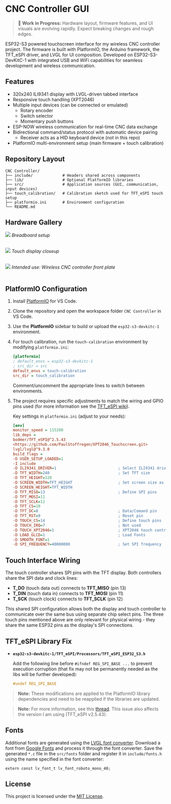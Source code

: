 # CNC Controller GUI

> 🚧 **Work in Progress:** Hardware layout, firmware features, and UI visuals are evolving rapidly. Expect breaking changes and rough edges.

ESP32-S3 powered touchscreen interface for my wireless CNC controller project. The firmware is built with PlatformIO, the Arduino framework, the TFT_eSPI driver, and LVGL for UI composition.
Developed on ESP32-S3-DevKitC-1 with integrated USB and WiFi capabilities for seamless development and wireless communication.

## Features

- 320x240 ILI9341 display with LVGL-driven tabbed interface
- Responsive touch handling (XPT2046)
- Multiple input devices (can be connected or emulated)
  - Rotary encoder
  - Switch selector
  - Momentary push buttons
- ESP-NOW wireless communication for real-time CNC data exchange
- Bidirectional command/status protocol with automatic device pairing
  - Receiver acts as a HID keyboard device (not in this repo)
- PlatformIO multi-environment setup (main firmware + touch calibration)

## Repository Layout

```text
CNC Controller/
├── include/             # Headers shared across components
├── lib/                 # Optional PlatformIO libraries
├── src/                 # Application sources (GUI, communication, input devices)
├── touch_calibration/   # Calibration sketch used for TFT_eSPI touch setup
├── platformio.ini       # Environment configuration
└── README.md

```

## Hardware Gallery

![](docs/images/breadboard_setup.jpg)
*Breadboard setup*
<br><br>

![](docs/images/touch_display_closeup_new.jpg)
*Touch display closeup*
<br><br>

![](docs/images/CNC_controller.jpg)
*Intended use: Wireless CNC controller front plate*
<br><br>

## PlatformIO Configuration

1. Install [PlatformIO](https://platformio.org/install/ide?install=vscode) for VS Code.
2. Clone the repository and open the workspace folder `CNC Controller` in VS Code.
3. Use the **PlatformIO** sidebar to build or upload the `esp32-s3-devkitc-1` environment.
4. For touch calibration, run the `touch-calibration` environment by modifying `platformio.ini`:

    ```ini
    [platformio]
    ; default_envs = esp32-s3-devkitc-1
    ; src_dir = src
    default_envs = touch-calibration
    src_dir = touch_calibration
    ```

    Comment/uncomment the appropriate lines to switch between environments.

5. The project requires specific adjustments to match the wiring and GPIO pins used (for more information see the [TFT_eSPI wiki](https://github.com/Bodmer/TFT_eSPI/wiki/Installing-on-PlatformIO)).

    Key settings in `platformio.ini` (adjust to your needs):

    ```ini
    [env]
    monitor_speed = 115200
    lib_deps =
    bodmer/TFT_eSPI@^2.5.43
    <https://github.com/PaulStoffregen/XPT2046_Touchscreen.git>
    lvgl/lvgl@^9.3.0
    build_flags =
    -D USER_SETUP_LOADED=1
    -I include
    -D ILI9341_DRIVER=1                           ; Select ILI9341 driver
    -D TFT_WIDTH=240                              ; Set TFT size
    -D TFT_HEIGHT=320
    -D SCREEN_WIDTH=TFT_HEIGHT                    ; Set screen size as used in landscape
    -D SCREEN_HEIGHT=TFT_WIDTH
    -D TFT_MISO=13                                ; Define SPI pins
    -D TFT_MOSI=11
    -D TFT_SCLK=12
    -D TFT_CS=10
    -D TFT_DC=8                                   ; Data/Comand pin
    -D TFT_RST=9                                  ; Reset pin
    -D TOUCH_CS=14                                ; Define touch pins
    -D TOUCH_IRQ=7                                ; Not used
    -D TOUCH_XPT2046=1                            ; XPT2046 touch controller
    -D LOAD_GLCD=1                                ; Load Fonts
    -D SMOOTH_FONT=1
    -D SPI_FREQUENCY=40000000                     ; Set SPI frequency
    ```

## Touch Interface Wiring

The touch controller shares SPI pins with the TFT display. Both controllers share the SPI data and clock lines:

- **T_DO** (touch data out) connects to **TFT_MISO** (pin 13)
- **T_DIN** (touch data in) connects to **TFT_MOSI** (pin 11)
- **T_SCK** (touch clock) connects to **TFT_SCLK** (pin 12)

This shared SPI configuration allows both the display and touch controller to communicate over the same bus using separate chip select pins. The three touch pins mentioned above are only relevant for physical wiring - they share the same ESP32 pins as the display's SPI connections.

## TFT_eSPI Library Fix

- **`esp32-s3-devkitc-1/TFT_eSPI/Processors/TFT_eSPI_ESP32_S3.h`**

    Add the following line before `#ifndef REG_SPI_BASE ...` to prevent execution corruption (that fix may not be permanently needed as the libs will be further developed):

    ```c
    #undef REG_SPI_BASE
    ```

> **Note:** These modifications are applied to the PlatformIO library dependencies and need to be reapplied if the libraries are updated.

> **Note:** For more information, see this [thread](https://github.com/Bodmer/TFT_eSPI/issues/3743). This issue also affects the version I am using (TFT_eSPI v2.5.43).

## Fonts

Additional fonts are generated using the [LVGL font converter](https://lvgl.io/tools/fontconverter). Download a font from [Google Fonts](https://fonts.google.com/) and process it through the font converter. Save the generated `*.c` file in the `src/fonts` folder and register it in `include/fonts.h` using the name specified in the font converter:
```
extern const lv_font_t lv_font_roboto_mono_40;
```

## License

This project is licensed under the [MIT License](LICENSE).
